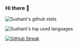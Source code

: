 ### Hi there 👋

<!--
**susheternal/susheternal** is a ✨ _special_ ✨ repository because its `README.md` (this file) appears on your GitHub profile.

Here are some ideas to get you started:

- 🔭 I’m currently working on ...
- 🌱 I’m currently learning ...
- 👯 I’m looking to collaborate on ...
- 🤔 I’m looking for help with ...
- 💬 Ask me about ...
- 📫 How to reach me: ...
- 😄 Pronouns: ...
- ⚡ Fun fact: ...
-->

![Sushant's github stats](https://github-readme-stats.vercel.app/api?username=susheternal&count_private=true&show_icons=true&theme=algolia&hide=contribs,issues)

![Sushant's top used languages](https://github-readme-stats.vercel.app/api/pin/?username=anuraghazra&repo=susheternal.github.io&theme=buefy")

[![GitHub Streak](http://github-readme-streak-stats.herokuapp.com?user=susheternal&theme=algolia&date_format=M%20j%5B%2C%20Y%5D)](https://git.io/streak-stats)
